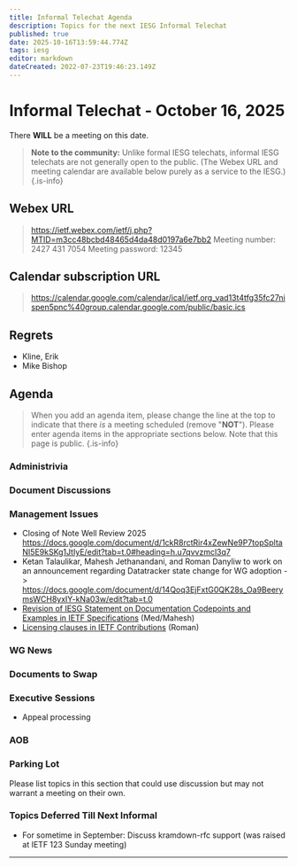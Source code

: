 ```yaml
---
title: Informal Telechat Agenda
description: Topics for the next IESG Informal Telechat
published: true
date: 2025-10-16T13:59:44.774Z
tags: iesg
editor: markdown
dateCreated: 2022-07-23T19:46:23.149Z
---
```


# Informal Telechat - October 16, 2025

There **WILL** be a meeting on this date.

> **Note to the community:** Unlike formal IESG telechats, informal IESG telechats are not generally open to the public. (The Webex URL and meeting calendar are available below purely as a service to the IESG.)
{.is-info}

## Webex URL

> https://ietf.webex.com/ietf/j.php?MTID=m3cc48bcbd48465d4da48d0197a6e7bb2
Meeting number: 2427 431 7054
Meeting password: 12345 


## Calendar subscription URL

> https://calendar.google.com/calendar/ical/ietf.org_vad13t4tfg35fc27nispen5pnc%40group.calendar.google.com/public/basic.ics


## Regrets
* Kline, Erik
* Mike Bishop

## Agenda

> When you add an agenda item, please change the line at the top to indicate that there *is* a meeting scheduled (remove "**NOT**"). Please enter agenda items in the appropriate sections below.
Note that this page is public.
{.is-info}


### Administrivia




### Document Discussions

### Management Issues
* Closing of Note Well Review 2025 https://docs.google.com/document/d/1ckR8rctRir4xZewNe9P7topSpltaNI5E9kSKg1JtIyE/edit?tab=t.0#heading=h.u7qvvzmcl3q7
* Ketan Talaulikar, Mahesh Jethanandani, and Roman Danyliw to work on an announcement regarding Datatracker state change for WG adoption -> https://docs.google.com/document/d/14Qoq3EjFxtG0QK28s_Oa9BeerymsWCH8yxIY-kNa03w/edit?tab=t.0
* [Revision of IESG Statement on Documentation Codepoints and Examples in IETF Specifications](https://docs.google.com/document/d/1QqNhXWQfElrmDhO1oA8yyTJiujGjTzmw/edit) (Med/Mahesh)
* [Licensing clauses in IETF Contributions](https://docs.google.com/document/d/1_kHc3j8y3BsQNNnxl-26DMdb0ZxxdbZSeLyIhILLE74/edit?tab=t.0) (Roman)

### WG News 


### Documents to Swap 

### Executive Sessions

* Appeal processing

### AOB



### Parking Lot
Please list topics in this section that could use discussion but may not warrant a meeting on their own. 




### Topics Deferred Till Next Informal 
* For sometime in September: Discuss kramdown-rfc support (was raised at IETF 123 Sunday meeting)


-------


